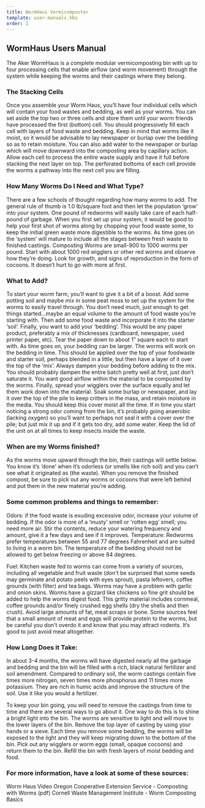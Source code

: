 ```yaml
---
title: WormHaus Vermicomposter
template: user-manuals.hbs
order: 1
---
```


## WormHaus Users Manual

The Aker WormHaus is a complete modular vermicomposting bin with up to four processing cells that enable airflow (and worm movement) through the system while keeping the worms and their castings where they belong.

### The Stacking Cells

Once you assemble your Worm Haus, you’ll have four individual cells which will contain your food wastes and bedding, as well as your worms.  You can set aside the top two or three cells and store them until your worm friends have processed the first (bottom) cell.  You should progressively fill each cell with layers of food waste and bedding.  Keep in mind that worms like it moist, so it would be advisable to lay newspaper or burlap over the bedding so as to retain moisture. You can also add water to the newspaper or burlap which will move downward into the composting area by capillary action. Allow each cell to process the entire waste supply and have it full before stacking the next layer on top.  The perforated bottoms of each cell provide the worms a pathway into the next cell you are filling.

### How Many Worms Do I Need and What Type?

There are a few schools of thought regarding how many worms to add.  The general rule of thumb is 1.0 lb/square foot and then let the population ‘grow’ into your system. One pound of redworms will easily take care of each half-pound of garbage. When you first set up your system, it would be good to help your first shot of worms along by chopping your food waste some, to keep the initial green waste more digestible to the worms.  As time goes on the ‘system’ will mature to include all the stages between fresh waste to finished castings. Composting Worms are small-900 to 1000 worms per pound. Start with about 1000 red wigglers or other red worms and observe how they’re doing.  Look for growth, and signs of reproduction in the form of cocoons. It doesn’t hurt to go with more at first.

### What to Add?

To start your worm farm, you’ll want to give it a bit of a boost.  Add some potting soil and maybe mix in some peat moss to set up the system for the worms to easily travel through. You don’t need much, just enough to get things started…maybe an equal volume to the amount of food waste you’re starting with. Then add some food waste and incorporate it into the starter ‘soil’.  Finally, you want to add your ‘bedding’.  This would be any paper product, preferably a mix of thicknesses (cardboard, newspaper, used printer paper, etc). Tear the paper down to about 1” square each to start with. As time goes on, your bedding can be larger. The worms will work on the bedding in time.  This should be applied over the top of your foodwaste and starter soil, perhaps blended in a little, but then have a layer of it over the top of the ‘mix’.  Always dampen your bedding before adding to the mix. You should probably dampen the entire batch pretty well at first, just don’t saturate it.  You want good airflow within the material to be composted by the worms.  Finally, spread your wigglers over the surface equally and let them work down into the material.  Soak some burlap or newspaper, and lay it over the top of the pile to keep critters in the mass, and retain moisture in the media. You should keep this cover moist all the time.  If in time you start noticing a strong odor coming from the bin, it’s probably going anaerobic (lacking oxygen) so you’ll want to perhaps not seal it with a cover over the pile; but just mix it up and if it gets too dry, add some water. Keep the lid of the unit on at all times to keep insects inside the waste.

### When are my Worms finished?

As the worms move upward through the bin, their castings will settle below.  You know it’s ‘done’ when it’s odorless (or smells like rich soil) and you can’t see what it originated as (the waste).  When you remove the finished compost, be sure to pick out any worms or cocoons that were left behind and put them in the new material you’re adding.

### Some common problems and things to remember:

Odors:  if the food waste is exuding excessive odor, increase your volume of bedding. If the odor is more of a ‘musty’ smell or ‘rotten egg’ smell; you need more air.  Stir the contents, reduce your watering frequency and amount, give it a few days and see if it improves.
Temperature: Redworms prefer temperatures between 55 and 77 degrees Fahrenheit and are suited to living in a worm bin. The temperature of the bedding should not be allowed to get below freezing or above 84 degrees.

Fuel:  Kitchen waste fed to worms can come from a variety of sources, including all vegetable and fruit waste (don't be surprised that some seeds may germinate and potato peels with eyes sprout), pasta leftovers, coffee grounds (with filter) and tea bags. Worms may have a problem with garlic and onion skins. Worms have a gizzard like chickens so fine grit should be added to help the worms digest food. This gritty material includes cornmeal, coffee grounds and/or finely crushed egg shells (dry the shells and then crush). Avoid large amounts of fat, meat scraps or bone. Some sources feel that a small amount of meat and eggs will provide protein to the worms, but be careful you don't overdo it and know that you may attract rodents.  It’s good to just avoid meat altogether.

### How Long Does it Take:

In about 3-4 months, the worms will have digested nearly all the garbage and bedding and the bin will be filled with a rich, black natural fertilizer and soil amendment. Compared to ordinary soil, the worm castings contain five times more nitrogen, seven times more phosphorus and 11 times more potassium. They are rich in humic acids and improve the structure of the soil. Use it like you would a fertilizer.

To keep your bin going, you will need to remove the castings from time to time and there are several ways to go about it. One way to do this is to shine a bright light into the bin. The worms are sensitive to light and will move to the lower layers of the bin. Remove the top layer of casting by using your hands or a sieve. Each time you remove some bedding, the worms will be exposed to the light and they will keep migrating down to the bottom of the bin. Pick out any wigglers or worm eggs (small, opaque cocoons) and return them to the bin. Refill the bin with fresh layers of moist bedding and food.

### For more information, have a look at some of these sources:

Worm Haus Video
Oregon Cooperative Extension Service - Composting with Worms (pdf)
Cornell Waste Management Institute - Worm Composting Basics
